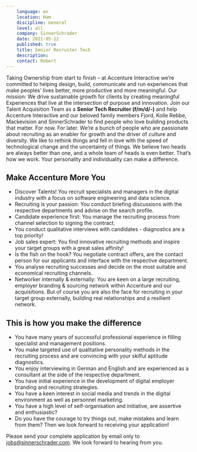 ```yaml
---
    language: en
    location: Ham
    discipline: General
    level: all
    company: SinnerSchrader
    date: 2021-05-12
    published: true
    title: Senior Recruiter Tech
    description: 
    contact: Robert
---
```



Taking Ownership from start to finish – at Accenture Interactive we’re committed to helping design, build, communicate and run experiences that make peoples’ lives better, more productive and more meaningful. Our mission: We drive sustainable growth for clients by creating meaningful Experiences that live at the intersection of purpose and innovation. 
Join our Talent Acquisition Team as a **Senior Tech Recruiter (f/m/d/-)** and help Accenture Interactive and our beloved family members Fjord, Kolle Rebbe, Mackevision and SinnerSchrader to find people who love building products that matter. For now. For later. We’re a bunch of people who are passionate about recruiting as an enabler for growth and the driver of culture and diversity. We like to rethink things and fell in love with the speed of technological change and the uncertainty of things. We believe two heads are always better than one, and a whole team of heads is even better. That’s how we work. Your personality and individuality can make a difference.  
 
## Make Accenture More You 
- Discover Talents! You recruit specialists and managers in the digital industry with a focus on software engineering and data science. 
- Recruiting is your passion: You conduct briefing discussions with the respective departments and advise on the search profile. 
- Candidate experience first: You manage the recruiting process from channel selection to signing the contract. 
- You conduct qualitative interviews with candidates - diagnostics are a top priority! 
- Job sales expert: You find innovative recruiting methods and inspire your target groups with a great sales affinity!
- Is the fish on the hook? You negotiate contract offers, are the contact person for our applicants and interface with the respective department. 
- You analyse recruiting successes and decide on the most suitable and economical recruiting channels. 
- Networker internally & externally: You are keen on a large recruiting, employer branding & sourcing network within Accenture and our acquisitions. But of course you are also the face for recruiting in your target group externally, building real relationships and a resilient network. 

## This is how you make the difference
- You have many years of successful professional experience in filling specialist and management positions. 
- You make targeted use of qualitative personality methods in the recruiting process and are convincing with your skilful aptitude diagnostics. 
- You enjoy interviewing in German and English and are experienced as a consultant at the side of the respective department. 
- You have initial experience in the development of digital employer branding and recruiting strategies. 
- You have a keen interest in social media and trends in the digital environment as well as personnel marketing. 
- You have a high level of self-organisation and initiative, are assertive and enthusiastic?  
- Do you have the courage to try things out, make mistakes and learn from them? Then we look forward to receiving your application! 

Please send your complete application by email only to jobs@sinnerschrader.com. We look forward to hearing from you.
